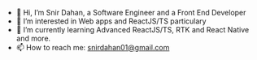 - 👋 Hi, I’m Snir Dahan, a Software Engineer and a Front End Developer
- 👀 I’m interested in Web apps and ReactJS/TS particulary
- 🌱 I’m currently learning Advanced ReactJS/TS, RTK and React Native and more.
- 📫 How to reach me: snirdahan01@gmail.com
